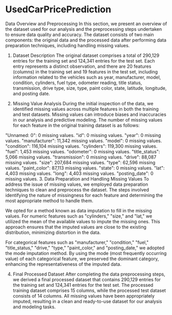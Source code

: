 # UsedCarPricePrediction

Data Overview and Preprocessing
In this section, we present an overview of the dataset used for our analysis and the preprocessing steps undertaken to ensure data quality and accuracy. The dataset consists of two main components: the original data and the processed data after performing data preparation techniques, including handling missing values.

1. Dataset Description
The original dataset comprises a total of 290,129 entries for the training set and 124,341 entries for the test set. Each entry represents a distinct observation, and there are 20 features (columns) in the training set and 19 features in the test set, including information related to the vehicles such as year, manufacturer, model, condition, cylinders, fuel type, odometer reading, title status, transmission, drive type, size, type, paint color, state, latitude, longitude, and posting date.

2. Missing Value Analysis
During the initial inspection of the data, we identified missing values across multiple features in both the training and test datasets. Missing values can introduce biases and inaccuracies in our analysis and predictive modeling. The number of missing values for each feature in the original training dataset is as follows:

"Unnamed: 0": 0 missing values.
"id": 0 missing values.
"year": 0 missing values.
"manufacturer": 11,342 missing values.
"model": 0 missing values.
"condition": 116,104 missing values.
"cylinders": 119,300 missing values.
"fuel": 1,453 missing values.
"odometer": 0 missing values.
"title_status": 5,066 missing values.
"transmission": 0 missing values.
"drive": 88,087 missing values.
"size": 207,684 missing values.
"type": 62,596 missing values.
"paint_color": 87,113 missing values.
"state": 0 missing values.
"lat": 4,403 missing values.
"long": 4,403 missing values.
"posting_date": 0 missing values.
3. Data Preparation and Handling Missing Values
To address the issue of missing values, we employed data preparation techniques to clean and preprocess the dataset. The steps involved identifying the nature of missingness for each feature and determining the most appropriate method to handle them.

We opted for a method known as data imputation to fill in the missing values. For numeric features such as "cylinders," "size," and "lat," we utilized the mean of the available values to impute the missing ones. This approach ensures that the imputed values are close to the existing distribution, minimizing distortion in the data.

For categorical features such as "manufacturer," "condition," "fuel," "title_status," "drive," "type," "paint_color," and "posting_date," we adopted the mode imputation method. By using the mode (most frequently occurring value) of each categorical feature, we preserved the dominant category, enhancing the representativeness of the imputed data.

4. Final Processed Dataset
After completing the data preprocessing steps, we derived a final processed dataset that contains 290,129 entries for the training set and 124,341 entries for the test set. The processed training dataset comprises 15 columns, while the processed test dataset consists of 14 columns. All missing values have been appropriately imputed, resulting in a clean and ready-to-use dataset for our analysis and modeling tasks.

